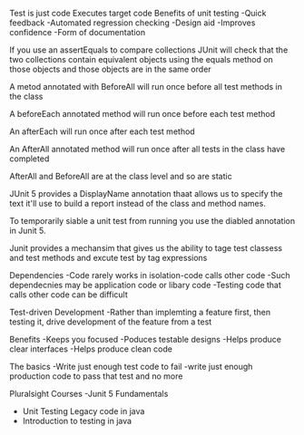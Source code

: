 Test is just code
Executes target code
Benefits of unit testing
-Quick feedback
-Automated regression checking
-Design aid
-Improves confidence
-Form of documentation

If you use an assertEquals to compare collections JUnit will check that the two collections contain equivalent
objects using the equals method on those objects and those objects are in the same order

A metod annotated with BeforeAll will run once before all test methods in the class

A beforeEach annotated method will run once before each test method

An afterEach will run once after each test method

An AfterAll annotated method will run once after all tests in the class have completed

AfterAll and BeforeAll are at the class level and so are static

JUnit 5 provides a DisplayName annotation thaat allows us to specify the text it'll
use to build a report instead of the class and method names.

To temporarily siable a unit test from running you use the diabled annotation
in Junit 5.

Junit provides a mechansim that gives us the ability to tage test classess and test methods
and excute test by tag expressions

Dependencies
-Code rarely works in isolation-code calls other code
-Such dependecnies may be application code or libary code
-Testing code that calls other code can be difficult

Test-driven Development
-Rather than implemting a feature first, then testing it, drive development of the 
feature from a test

Benefits
-Keeps you focused
-Poduces testable designs 
-Helps produce clear interfaces
-Helps produce clean code

The basics
-Write just enough test code to fail
-write just enough production code to pass that test and no more

Pluralsight Courses
-Junit 5 Fundamentals
- Unit Testing Legacy code in java
- Introduction to testing in java


